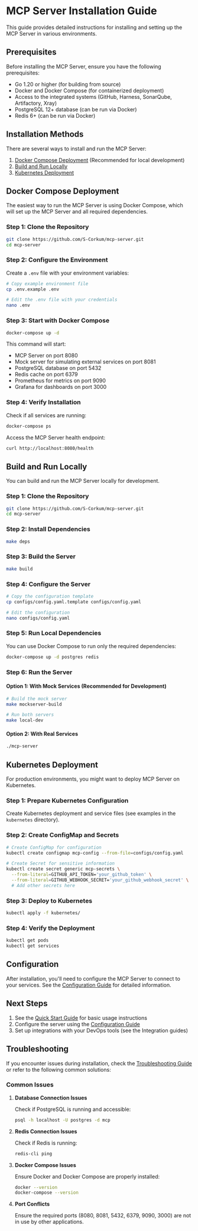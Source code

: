 # MCP Server Installation Guide

This guide provides detailed instructions for installing and setting up the MCP Server in various environments.

## Prerequisites

Before installing the MCP Server, ensure you have the following prerequisites:

- Go 1.20 or higher (for building from source)
- Docker and Docker Compose (for containerized deployment)
- Access to the integrated systems (GitHub, Harness, SonarQube, Artifactory, Xray)
- PostgreSQL 12+ database (can be run via Docker)
- Redis 6+ (can be run via Docker)

## Installation Methods

There are several ways to install and run the MCP Server:

1. [Docker Compose Deployment](#docker-compose-deployment) (Recommended for local development)
2. [Build and Run Locally](#build-and-run-locally)
3. [Kubernetes Deployment](#kubernetes-deployment)

## Docker Compose Deployment

The easiest way to run the MCP Server is using Docker Compose, which will set up the MCP Server and all required dependencies.

### Step 1: Clone the Repository

```bash
git clone https://github.com/S-Corkum/mcp-server.git
cd mcp-server
```

### Step 2: Configure the Environment

Create a `.env` file with your environment variables:

```bash
# Copy example environment file
cp .env.example .env

# Edit the .env file with your credentials
nano .env
```

### Step 3: Start with Docker Compose

```bash
docker-compose up -d
```

This command will start:
- MCP Server on port 8080
- Mock server for simulating external services on port 8081
- PostgreSQL database on port 5432
- Redis cache on port 6379
- Prometheus for metrics on port 9090
- Grafana for dashboards on port 3000

### Step 4: Verify Installation

Check if all services are running:

```bash
docker-compose ps
```

Access the MCP Server health endpoint:

```bash
curl http://localhost:8080/health
```

## Build and Run Locally

You can build and run the MCP Server locally for development.

### Step 1: Clone the Repository

```bash
git clone https://github.com/S-Corkum/mcp-server.git
cd mcp-server
```

### Step 2: Install Dependencies

```bash
make deps
```

### Step 3: Build the Server

```bash
make build
```

### Step 4: Configure the Server

```bash
# Copy the configuration template
cp configs/config.yaml.template configs/config.yaml

# Edit the configuration
nano configs/config.yaml
```

### Step 5: Run Local Dependencies

You can use Docker Compose to run only the required dependencies:

```bash
docker-compose up -d postgres redis
```

### Step 6: Run the Server

#### Option 1: With Mock Services (Recommended for Development)

```bash
# Build the mock server
make mockserver-build

# Run both servers
make local-dev
```

#### Option 2: With Real Services

```bash
./mcp-server
```

## Kubernetes Deployment

For production environments, you might want to deploy MCP Server on Kubernetes.

### Step 1: Prepare Kubernetes Configuration

Create Kubernetes deployment and service files (see examples in the `kubernetes` directory).

### Step 2: Create ConfigMap and Secrets

```bash
# Create ConfigMap for configuration
kubectl create configmap mcp-config --from-file=configs/config.yaml

# Create Secret for sensitive information
kubectl create secret generic mcp-secrets \
  --from-literal=GITHUB_API_TOKEN='your_github_token' \
  --from-literal=GITHUB_WEBHOOK_SECRET='your_github_webhook_secret' \
  # Add other secrets here
```

### Step 3: Deploy to Kubernetes

```bash
kubectl apply -f kubernetes/
```

### Step 4: Verify the Deployment

```bash
kubectl get pods
kubectl get services
```

## Configuration

After installation, you'll need to configure the MCP Server to connect to your services. See the [Configuration Guide](configuration-guide.md) for detailed information.

## Next Steps

1. See the [Quick Start Guide](quick-start-guide.md) for basic usage instructions
2. Configure the server using the [Configuration Guide](configuration-guide.md)
3. Set up integrations with your DevOps tools (see the Integration guides)

## Troubleshooting

If you encounter issues during installation, check the [Troubleshooting Guide](troubleshooting-guide.md) or refer to the following common solutions:

### Common Issues

1. **Database Connection Issues**

   Check if PostgreSQL is running and accessible:
   
   ```bash
   psql -h localhost -U postgres -d mcp
   ```

2. **Redis Connection Issues**

   Check if Redis is running:
   
   ```bash
   redis-cli ping
   ```

3. **Docker Compose Issues**

   Ensure Docker and Docker Compose are properly installed:
   
   ```bash
   docker --version
   docker-compose --version
   ```

4. **Port Conflicts**

   Ensure the required ports (8080, 8081, 5432, 6379, 9090, 3000) are not in use by other applications.